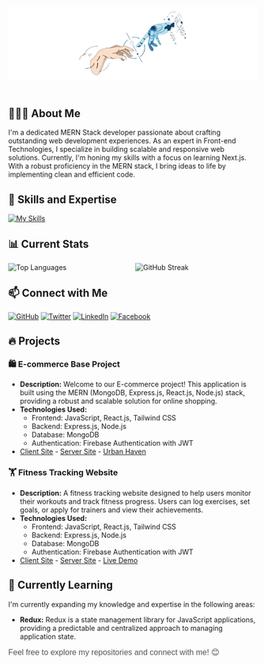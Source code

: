 <p align="center">
  <img src="./assets/White_Minimalist_Profile_LinkedIn_Banner-removebg-preview.png" alt="Github Banner" style="max-width: 100%;">
</p>
<div  style="margin-top: 50px; margin-bottom: 50px;" ></div>

## 👨🏽‍💻 About Me

I'm a dedicated MERN Stack developer passionate about crafting outstanding web development experiences. As an expert in Front-end Technologies, I specialize in building scalable and responsive web solutions. Currently, I'm honing my skills with a focus on learning Next.js. With a robust proficiency in the MERN stack, I bring ideas to life by implementing clean and efficient code.

<!-- Technologies & Tools -->

## 🚀 Skills and Expertise

[![My Skills](https://skillicons.dev/icons?i=html,css,tailwindcss,bootstrap,javascript,git,github,react,nextjs,redux,nodejs,express,mongodb,figma,vscode,&theme=light)](https://skillicons.dev)

## 📊 Current Stats
<div style="display: flex;">
  <div style="flex: 1; margin-right: 5px; display: flex; flex-direction: column;">
    <div style="flex: 1;">
    </div>
    <div style="flex: 1;">
      <img src="https://github-readme-stats.vercel.app/api/top-langs/?username=naymHdev&layout=compact&theme=dark&text_color=2DA44E" alt="Top Languages">
    </div>
  </div>
  <div style="flex: 1; margin-left: 5px; display: flex; flex-direction: column;">
    <div style="flex: 1;">
    </div>
    <div style="flex: 1;">
      <img src="https://github-readme-streak-stats.herokuapp.com/?user=naymHdev&theme=green_nur&ring=2DA44E&fire=2DA44E&sideNums=2DA44E&currStreakNum=FFFFFF&currStreakLabel=FFFFFF&dates=2DA44E&background=000000&stroke=2DA44E&border=none" alt="GitHub Streak">
    </div>
  </div>
</div>




## 📫 Connect with Me

[![GitHub](https://img.shields.io/badge/GitHub-naymhossen1b-181717?logo=github&logoColor=white)](https://github.com/naymHdev)
[![Twitter](https://img.shields.io/badge/Twitter-naymhossen1b-1DA1F2?logo=twitter&logoColor=white)](https://twitter.com/naymhossen1b)
[![LinkedIn](https://img.shields.io/badge/LinkedIn-Naym%20Hossen-0077B5?logo=linkedin&logoColor=white)](https://www.linkedin.com/in/naymhdev)
[![Facebook](https://img.shields.io/badge/Facebook-Naym%20Hossen-1877F2?logo=facebook&logoColor=white)](https://www.facebook.com/naymHdev)

## 🔥 Projects

### 🛍️ E-commerce Base Project

- **Description:** Welcome to our E-commerce project! This application is built using the MERN (MongoDB, Express.js, React.js, Node.js) stack, providing a robust and scalable solution for online shopping.
- **Technologies Used:**
  - Frontend: JavaScript, React.js, Tailwind CSS
  - Backend: Express.js, Node.js
  - Database: MongoDB
  - Authentication: Firebase Authentication with JWT
- [Client Site](https://github.com/naymhossen1b/UrbanHaven-Client-Site) - [Server Site](https://github.com/naymhossen1b/UrbanHaven-Server-Site) - [Urban Haven](https://urben-haven.netlify.app)

### 🏋️ Fitness Tracking Website

- **Description:** A fitness tracking website designed to help users monitor their workouts and track fitness progress. Users can log exercises, set goals, or apply for trainers and view their achievements.
- **Technologies Used:**
  - Frontend: JavaScript, React.js, Tailwind CSS
  - Backend: Express.js, Node.js
  - Database: MongoDB
  - Authentication: Firebase Authentication with JWT
- [Client Site](https://github.com/naymhossen1b/Fintex-Fitness-Client-Code) - [Server Site](https://github.com/naymhossen1b/Fintex-Fitness-Server-Code-) - [Live Demo](https://fintex-fitness.netlify.app)

<!-- Currently Learning -->

## 🌱 Currently Learning

I'm currently expanding my knowledge and expertise in the following areas:

- **Redux:** Redux is a state management library for JavaScript applications, providing a predictable and centralized approach to managing application state.

<span style="color: #555; font-family: 'Helvetica', sans-serif; font-size: 16px;">Feel free to explore my repositories and connect with me! 😊</span>
